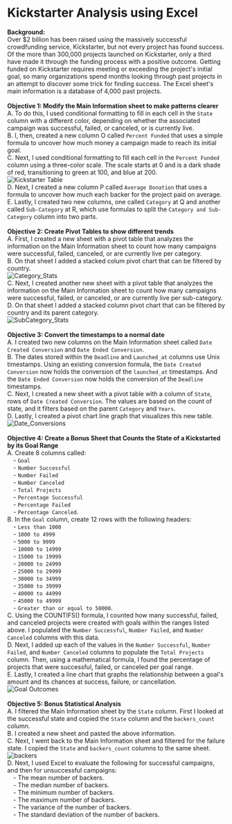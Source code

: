 # Kickstarter Analysis using Excel
<b>Background:</b><br>
Over $2 billion has been raised using the massively successful crowdfunding service, Kickstarter, but not every project has found success. Of the more than 300,000 projects launched on Kickstarter, only a third have made it through the funding process with a positive outcome.  Getting funded on Kickstarter requires meeting or exceeding the project's initial goal, so many organizations spend months looking through past projects in an attempt to discover some trick for finding success. The Excel sheet's main information is a database of 4,000 past projects.<br>
<br>
<b>Objective 1: Modify the Main Information sheet to make patterns clearer</b><br>
A. To do this, I used conditional formatting to fill in each cell in the `State` column with a different color, depending on whether the associated campaign was successful, failed, or canceled, or is currently live.<br>
B. I, then, created a new column O called `Percent Funded` that uses a simple formula to uncover how much money a campaign made to reach its initial goal.<br>
C. Next, I used conditional formatting to fill each cell in the `Percent Funded` column using a three-color scale. The scale starts at 0 and is a dark shade of red, transitioning to green at 100, and blue at 200.<br>
![Kickstarter Table](https://github.com/swati-dontamsetti/Kickstarter-Analysis/blob/master/Images/FullTable.png)<br>
D. Next, I created a new column P called `Average Donation` that uses a formula to uncover how much each backer for the project paid on average.<br>
E. Lastly, I created two new columns, one called `Category` at Q and another called `Sub-Category` at R, which use formulas to split the `Category and Sub-Category` column into two parts.<br>
<br>
<b>Objective 2: Create Pivot Tables to show different trends</b><br>
A. First, I created a new sheet with a pivot table that analyzes the information on the Main Information sheet to count how many campaigns were successful, failed, canceled, or are currently live per category.<br>
B. On that sheet I added a stacked colum pivot chart that can be filtered by country.<br>
![Category_Stats](https://github.com/swati-dontamsetti/Kickstarter-Analysis/blob/master/Images/CategoryStats.png)<br>
C. Next, I created another new sheet with a pivot table that analyzes the information on the Main Information sheet to count how many campaigns were successful, failed, or canceled, or are currently live per sub-category.<br>
D. On that sheet I added a stacked column pivot chart that can be filtered by country and its parent category.<br>
![SubCategory_Stats](https://github.com/swati-dontamsetti/Kickstarter-Analysis/blob/master/Images/SubcategoryStats.png)<br>
<br>
<b>Objective 3: Convert the timestamps to a normal date</b><br>
A. I created two new columns on the Main Information sheet called `Date Created Conversion` and `Date Ended Conversion`.<br>
B. The dates stored within the `Deadline` and `Launched_at` columns use Unix timestamps. Using an existing conversion formula, the `Date Created Conversion` now holds the conversion of the `launched_at` timestamps. And the `Date Ended Conversion` now holds the conversion of the `Deadline` timestamps.<br>
C. Next, I created a new sheet with a pivot table with a column of `State`, rows of `Date Created Conversion`. The values are based on the count of state, and it filters based on the parent `Category` and `Years`.<br>
D. Lastly, I created a pivot chart line graph that visualizes this new table.<br>
![Date_Conversions](https://github.com/swati-dontamsetti/Kickstarter-Analysis/blob/master/Images/LaunchDateOutcomes.png)<br>
<br>
<b>Objective 4: Create a Bonus Sheet that Counts the State of a Kickstarted by its Goal Range</b><br>
A. Create 8 columns called:
<br>&emsp;- `Goal`
<br>&emsp;- `Number Successful`
<br>&emsp;- `Number Failed`
<br>&emsp;- `Number Canceled`
<br>&emsp;- `Total Projects`
<br>&emsp;- `Percentage Successful`
<br>&emsp;- `Percentage Failed`
<br>&emsp;- `Percentage Canceled`.<br>
B. In the `Goal` column, create 12 rows with the following headers:
<br>&emsp;- `Less than 1000`
<br>&emsp;- `1000 to 4999`
<br>&emsp;- `5000 to 9999`
<br>&emsp;- `10000 to 14999`
<br>&emsp;- `15000 to 19999`
<br>&emsp;- `20000 to 24999`
<br>&emsp;- `25000 to 29999`
<br>&emsp;- `30000 to 34999`
<br>&emsp;- `35000 to 39999`
<br>&emsp;- `40000 to 44999`
<br>&emsp;- `45000 to 49999`
<br>&emsp;- `Greater than or equal to 50000`.<br>
C. Using the COUNTIFS() formula, I counted how many successful, failed, and canceled projects were created with goals within the ranges listed above. I populated the `Number Successful`, `Number Failed`, and `Number Canceled` columns with this data.<br>
D. Next, I added up each of the values in the `Number Successful`, `Number Failed`, and `Number Canceled` columns to populate the `Total Projects` column. Then, using a mathematical formula, I found the percentage of projects that were successful, failed, or canceled per goal range.<br>
E. Lastly, I created a line chart that graphs the relationship between a goal's amount and its chances at success, failure, or cancellation.<br>
![Goal Outcomes](https://github.com/swati-dontamsetti/Kickstarter-Analysis/blob/master/Images/GoalOutcomes.png)<br>
<br>
<b>Objective 5: Bonus Statistical Analysis</b><br>
A. I filtered the Main Information sheet by the `State` column. First I looked at the successful state and copied the `State` column and the `backers_count` column.<br>
B. I created a new sheet and pasted the above information.<br>
C. Next, I went back to the Main Information sheet and filtered for the failure state. I copied the `State` and `backers_count` columns to the same sheet.<br>
![backers](https://github.com/swati-dontamsetti/Kickstarter-Analysis/blob/master/Images/backers01.png)<br>
D. Next, I used Excel to evaluate the following for successful campaigns, and then for unsuccessful campaigns:
<br>&emsp;- The mean number of backers.
<br>&emsp;- The median number of backers.
<br>&emsp;- The minimum number of backers.
<br>&emsp;- The maximum number of backers.
<br>&emsp;- The variance of the number of backers.
<br>&emsp;- The standard deviation of the number of backers.
